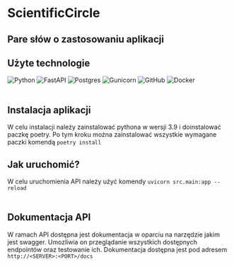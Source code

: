 # ScientificCircle

## Pare słów o zastosowaniu aplikacji

## Użyte technologie
![Python](https://img.shields.io/badge/python-3670A0?style=for-the-badge&logo=python&logoColor=ffdd54)
![FastAPI](https://img.shields.io/badge/FastAPI-005571?style=for-the-badge&logo=fastapi)
![Postgres](https://img.shields.io/badge/postgres-%23316192.svg?style=for-the-badge&logo=postgresql&logoColor=white)
![Gunicorn](https://img.shields.io/badge/gunicorn-%298729.svg?style=for-the-badge&logo=gunicorn&logoColor=white)
![GitHub](https://img.shields.io/badge/github-%23121011.svg?style=for-the-badge&logo=github&logoColor=white)
![Docker](https://img.shields.io/badge/docker-%230db7ed.svg?style=for-the-badge&logo=docker&logoColor=white)
<br></br>

## Instalacja aplikacji
W celu instalacji należy zainstalować pythona w wersji 3.9 i doinstalować paczkę poetry.
Po tym kroku można zainstalować wszystkie wymagane paczki komendą `poetry install`
## Jak uruchomić?
W celu uruchomienia API należy użyć komendy `uvicorn src.main:app --reload`
<br></br>

## Dokumentacja API
W ramach API dostępna jest dokumentacja w oparciu na narzędzie jakim jest swagger. Umozliwia on przeglądanie wszystkich dostępnych endpointów oraz testowanie ich. Dokumentacja dostępna jest pod adresem `http://<SERVER>:<PORT>/docs`
<br></br>
